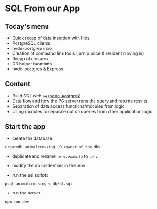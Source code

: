 # SQL From our App

## Today's menu

- Quick recap of data insertion with files
- PostgreSQL clients
- node-postgres intro
- Creation of command line tools (turnip price & resident moving in)
- Recap of closures
- DB helper functions
- node-postgres & Express


## Content

- Build SQL with `pg` ([node-postgres](https://node-postgres.com/))
- Data flow and how the PG server runs the query and returns results
- Separation of data access functions/modules from logic
- Using modules to separate out db queries from other application logic

## Start the app

- create the database

`createdb animalcrossing -O <owner of the db>`

- duplicate and rename `.env.example` to `.env`
- modify the db credentials in the .env

- run the sql scripts

`psql animalcrossing < db/db.sql`

- run the server

`npm run dev`
